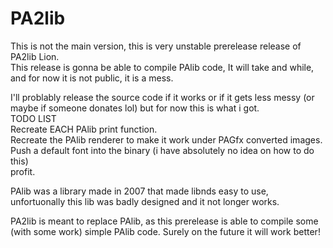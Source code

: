 # PA2lib

This is not the main version, this is very unstable prerelease release of PA2lib Lion. <br>
This release is gonna be able to compile PAlib code, It will take and while, and for now it is not public, it is a mess. </p>
I'll problably release the source code if it works or if it gets less messy (or maybe if someone donates lol) but for now this is what i got. <br>
TODO LIST<br>
Recreate EACH PAlib print function.<br>
Recreate the PAlib renderer to make it work under PAGfx converted images.<br>
Push a default font into the binary (i have absolutely no idea on how to do this)<br>
profit.</p>

PAlib was a library made in 2007 that made libnds easy to use, unfortuonally this lib was badly designed and it not longer works.</p>
PA2lib is meant to replace PAlib, as this prerelease is able to compile some (with some work) simple PAlib code. Surely on the future it will work better!</p>
